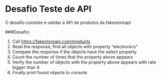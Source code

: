 # Desafio Teste de API
O desafio consiste e validar a API de produtos da fakestoreapi

###Desafio:

1) Call https://fakestoreapi.com/products
2) Read the response, find all objects with property “electronics”
3) Compare the response if the objects have the select property
4) Count the number of times that the property above appears
5) Verify the number of objects with the property above appears with rate bigger than 4
6) Finally print found objects to console



